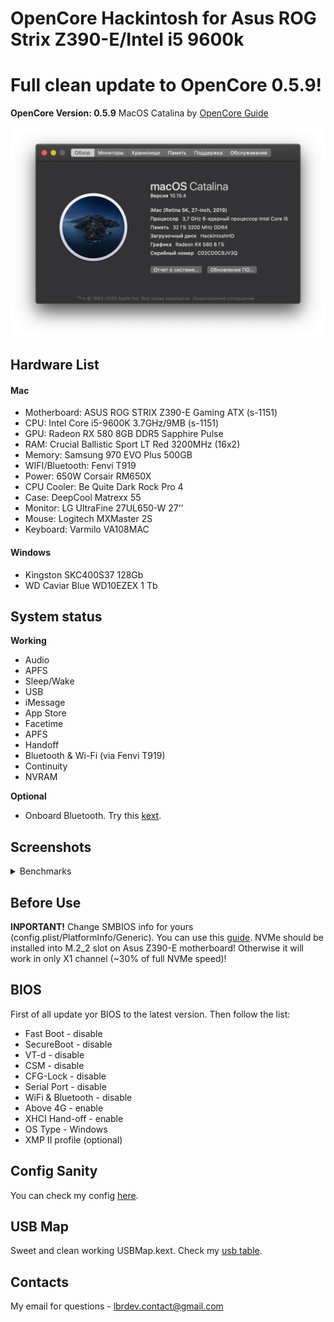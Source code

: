 # OpenCore Hackintosh for Asus ROG Strix Z390-E/Intel i5 9600k
# Full clean update to OpenCore 0.5.9!
__OpenCore Version: 0.5.9__ MacOS Catalina by [OpenCore Guide](https://dortania.github.io/OpenCore-Desktop-Guide/)

![About](_resources/info.png)

## Hardware List
#### Mac
* Motherboard: ASUS ROG STRIX Z390-E Gaming ATX (s-1151)
* CPU: Intel Core i5-9600K 3.7GHz/9MB (s-1151)
* GPU: Radeon RX 580 8GB DDR5 Sapphire Pulse
* RAM: Crucial Ballistic Sport LT Red  3200MHz (16x2)
* Memory: Samsung 970 EVO Plus 500GB
* WIFI/Bluetooth: Fenvi T919
* Power: 650W Corsair RM650X
* CPU Cooler: Be Quite Dark Rock Pro 4
* Case: DeepCool Matrexx 55
* Monitor: LG UltraFine 27UL650-W 27’’
* Mouse: Logitech MXMaster 2S
* Keyboard: Varmilo VA108MAC

#### Windows
* Kingston SKC400S37 128Gb
* WD Caviar Blue WD10EZEX 1 Tb

## System status
**Working**
* Audio
* APFS
* Sleep/Wake
* USB
* iMessage
* App Store
* Facetime
* APFS
* Handoff
* Bluetooth & Wi-Fi (via Fenvi T919)
* Continuity
* NVRAM

**Optional**
* Onboard Bluetooth. Try this [kext](https://github.com/zxystd/IntelBluetoothFirmware).

## Screenshots
<details>
      <summary>Benchmarks</summary>
      
      ![Disk](_resources/disk.png)

      ![Cinebench](_resources/cinebench.png)

      ![Geekbench](_resources/geekbench.png)
</details>

## Before Use
**INPORTANT!**
Change SMBIOS info for yours (config.plist/PlatformInfo/Generic). You can use this [guide](https://dortania.github.io/OpenCore-Desktop-Guide/post-install/iservices.html).
NVMe should be installed into M.2_2 slot on Asus Z390-E motherboard! Otherwise it will work in only X1 channel (~30% of full NVMe speed)!

## BIOS
First of all update yor BIOS to the latest version.
Then follow the list:
* Fast Boot - disable
* SecureBoot - disable
* VT-d - disable
* CSM - disable
* CFG-Lock - disable
* Serial Port - disable
* WiFi & Bluetooth - disable
* Above 4G - enable
* XHCI Hand-off - enable
* OS Type - Windows
* XMP II profile (optional)

## Config Sanity
You can check my config [here](https://opencore.slowgeek.com/?file=coffeelake059Uy7glO&rs=coffeelake059).

## USB Map
Sweet and clean working USBMap.kext.
Check my [usb table](usb_table.md).

## Contacts
My email for questions - lbrdev.contact@gmail.com
